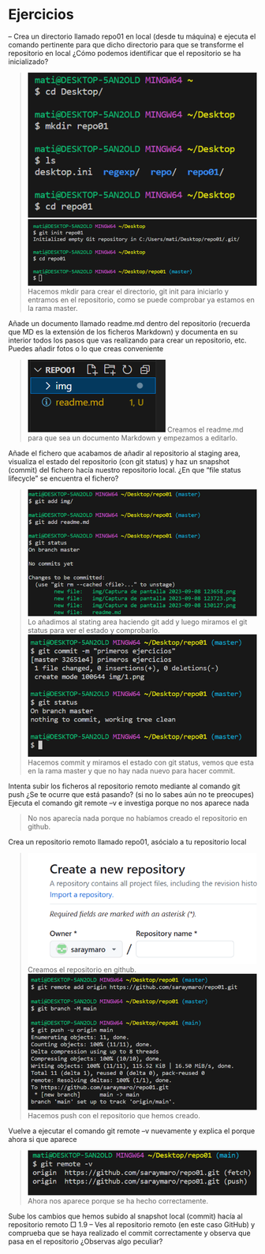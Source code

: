 # Ejercicios

– Crea un directorio llamado repo01 en local (desde tu máquina) e ejecuta el comando
pertinente para que dicho directorio para que se transforme el repositorio en local ¿Cómo podemos
identificar que el repositorio se ha inicializado?
> ![Alt text](<img/Captura de pantalla 2023-09-08 123723.png>)
> ![Alt text](<img/Captura de pantalla 2023-09-08 123658.png>)
> Hacemos mkdir para crear el directorio, git init para iniciarlo y entramos en el repositorio, como se puede comprobar ya estamos en la rama master.

 Añade un documento llamado readme.md dentro del repositorio (recuerda que MD es la
extensión de los ficheros Markdown) y documenta en su interior todos los pasos que vas realizando para
crear un repositorio, etc. Puedes añadir fotos o lo que creas conveniente
> ![Alt text](<img/Captura de pantalla 2023-09-08 130127.png>)
> Creamos el readme.md para que sea un documento Markdown y empezamos a editarlo.

Añade el fichero que acabamos de añadir al repositorio al staging area, visualiza el estado del
repositorio (con git status) y haz un snapshot (commit) del fichero hacía nuestro repositorio local. ¿En que “file status lifecycle” se encuentra el fichero?
> ![Alt text](img/1.png)
> Lo añadimos al stating area haciendo git add y luego miramos el git status para ver el estado y comprobarlo.
> ![Alt text](img/2.png)
> Hacemos commit y miramos el estado con git status, vemos que esta en la rama master y que no hay nada nuevo para hacer commit. 

Intenta subir los ficheros al repositorio remoto mediante al comando git push ¿Se te ocurre que está pasando? (si no lo sabes aún no te preocupes)
Ejecuta el comando git remote –v e investiga porque no nos aparece nada

>No nos aparecía nada porque no habíamos creado el repositorio en github.

Crea un repositorio remoto llamado repo01, asócialo a tu repositorio local
>![Alt text](img/4.png)
Creamos el repositorio en github.
>![Alt text](img/3.png)
Hacemos push con el repositorio que hemos creado.

Vuelve a ejecutar el comando git remote –v nuevamente y explica el porque ahora si que aparece
>![Alt text](img/5.png)
>Ahora nos aparece porque se ha hecho correctamente.

Sube los cambios que hemos subido al snapshot local (commit) hacía al repositorio remoto
□ 1.9 – Ves al repositorio remoto (en este caso GitHub) y comprueba que se haya realizado el commit
correctamente y observa que pasa en el repositorio ¿Observas algo peculiar?

>

